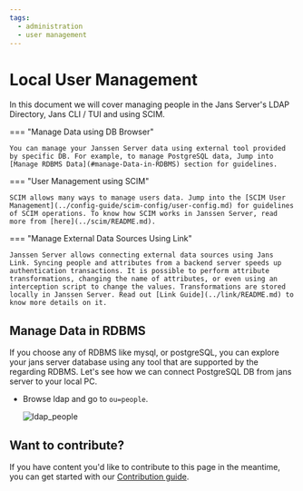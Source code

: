 ```yaml
---
tags:
  - administration
  - user management
---
```


# Local User Management

In this document we will cover managing people in the Jans Server's LDAP Directory, Jans CLI / TUI and using SCIM.

=== "Manage Data using DB Browser"

    You can manage your Janssen Server data using external tool provided by specific DB. For example, to manage PostgreSQL data, Jump into [Manage RDBMS Data](#manage-Data-in-RDBMS) section for guidelines.

=== "User Management using SCIM"

    SCIM allows many ways to manage users data. Jump into the [SCIM User Management](../config-guide/scim-config/user-config.md) for guidelines of SCIM operations. To know how SCIM works in Janssen Server, read more from [here](../scim/README.md).
    
=== "Manage External Data Sources Using Link"

    Janssen Server allows connecting external data sources using Jans Link. Syncing people and attributes from a backend server speeds up authentication transactions. It is possible to perform attribute transformations, changing the name of attributes, or even using an interception script to change the values. Transformations are stored locally in Janssen Server. Read out [Link Guide](../link/README.md) to know more details on it.
    

## Manage Data in RDBMS

If you choose any of RDBMS like mysql, or postgreSQL, you can explore your jans server database using any tool that are supported by the regarding RDBMS. Let's see how we can connect PostgreSQL DB from jans server to your local PC.

* Browse ldap and go to `ou=people`.

  ![ldap_people](https://github.com/JanssenProject/jans/assets/43112579/8da57305-0227-4bdb-82f8-0044f8b05afe)

## Want to contribute?

If you have content you'd like to contribute to this page in the meantime, you can get started with our [Contribution guide](https://docs.jans.io/head/CONTRIBUTING/).

